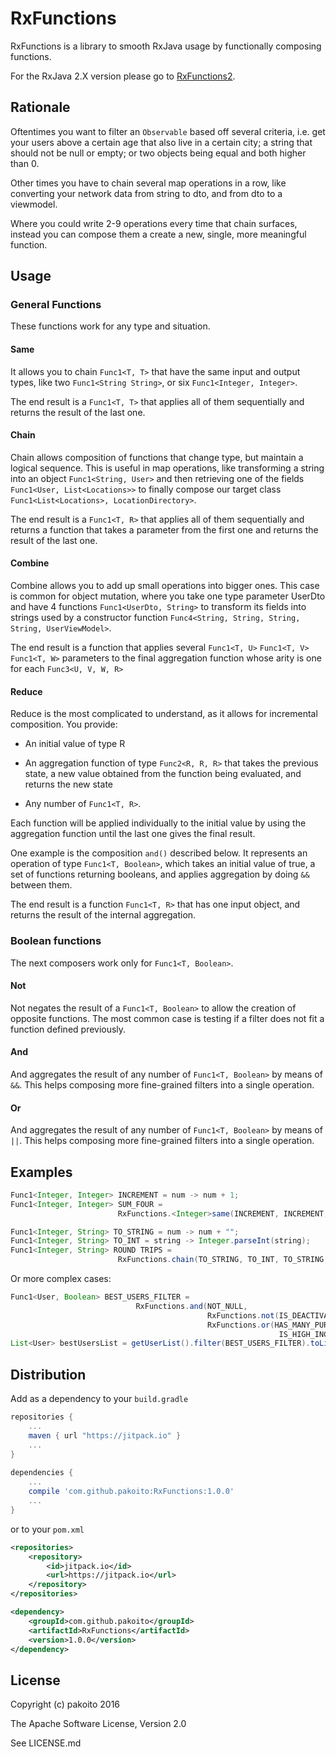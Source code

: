 # RxFunctions

RxFunctions is a library to smooth RxJava usage by functionally composing functions.

For the RxJava 2.X version please go to [RxFunctions2](https://github.com/pakoito/RxFunctions2).

## Rationale

Oftentimes you want to filter an `Observable` based off several criteria, i.e. get your users above a certain age that also live in a certain city; a string that should not be null or empty; or two objects being equal and both higher than 0.

Other times you have to chain several map operations in a row, like converting your network data from string to dto, and from dto to a viewmodel.

Where you could write 2-9 operations every time that chain surfaces, instead you can compose them a create a new, single, more meaningful function.

## Usage

### General Functions

These functions work for any type and situation.

#### Same

It allows you to chain `Func1<T, T>` that have the same input and output types, like two `Func1<String String>`, or six `Func1<Integer, Integer>`.

The end result is a `Func1<T, T>` that applies all of them sequentially and returns the result of the last one.

#### Chain

Chain allows composition of functions that change type, but maintain a logical sequence. This is useful in map operations, like transforming a string into an object `Func1<String, User>`  and then retrieving one of the fields `Func1<User, List<Locations>>` to finally compose our target class `Func1<List<Locations>, LocationDirectory>`.

The end result is a `Func1<T, R>` that applies all of them sequentially and returns a function that takes a parameter from the first one and returns the result of the last one.

#### Combine

Combine allows you to add up small operations into bigger ones. This case is common for object mutation, where you take one type parameter UserDto and have 4 functions `Func1<UserDto, String>` to transform its fields into strings used by a constructor function `Func4<String, String, String, String, UserViewModel>`.

The end result is a function that applies several `Func1<T, U>` `Func1<T, V>` `Func1<T, W>` parameters to the final aggregation function whose arity is one for each `Func3<U, V, W, R>`

#### Reduce

Reduce is the most complicated to understand, as it allows for incremental composition. You provide:

+ An initial value of type R

+ An aggregation function of type `Func2<R, R, R>` that takes the previous state, a new value obtained from the function being evaluated, and returns the new state

+ Any number of `Func1<T, R>`.

Each function will be applied individually to the initial value by using the aggregation function until the last one gives the final result.

One example is the composition `and()` described below. It represents an operation of type `Func1<T, Boolean>`, which takes an initial value of true, a set of functions returning booleans, and applies aggregation by doing `&&` between them.

The end result is a function `Func1<T, R>` that has one input object, and returns the result of the internal aggregation.

### Boolean functions

The next composers work only for `Func1<T, Boolean>`.

#### Not

Not negates the result of a `Func1<T, Boolean>` to allow the creation of opposite functions. The most common case is testing if a filter does not fit a function defined previously.

#### And

And aggregates the result of any number of `Func1<T, Boolean>` by means of `&&`. This helps composing more fine-grained filters into a single operation.

#### Or

And aggregates the result of any number of `Func1<T, Boolean>` by means of `||`. This helps composing more fine-grained filters into a single operation.

## Examples

```java
Func1<Integer, Integer> INCREMENT = num -> num + 1;
Func1<Integer, Integer> SUM_FOUR =
                        RxFunctions.<Integer>same(INCREMENT, INCREMENT, INCREMENT, INCREMENT).call(0) // returns 4

Func1<Integer, String> TO_STRING = num -> num + "";
Func1<Integer, String> TO_INT = string -> Integer.parseInt(string);
Func1<Integer, String> ROUND TRIPS =
                        RxFunctions.chain(TO_STRING, TO_INT, TO_STRING, TO_INT, TO_STRING).call(5); // returns "5"
```

Or more complex cases:

```java
Func1<User, Boolean> BEST_USERS_FILTER =
                            RxFunctions.and(NOT_NULL,
                                            RxFunctions.not(IS_DEACTIVATED)
                                            RxFunctions.or(HAS_MANY_PURCHASES,
                                                            IS_HIGH_INCOME));
List<User> bestUsersList = getUserList().filter(BEST_USERS_FILTER).toList().toBlocking().first();
```

## Distribution

Add as a dependency to your `build.gradle`
```groovy
repositories {
    ...
    maven { url "https://jitpack.io" }
    ...
}
    
dependencies {
    ...
    compile 'com.github.pakoito:RxFunctions:1.0.0'
    ...
}
```
or to your `pom.xml`
```xml
<repositories>
    <repository>
        <id>jitpack.io</id>
        <url>https://jitpack.io</url>
    </repository>
</repositories>

<dependency>
    <groupId>com.github.pakoito</groupId>
    <artifactId>RxFunctions</artifactId>
    <version>1.0.0</version>
</dependency>
```

## License

Copyright (c) pakoito 2016

The Apache Software License, Version 2.0

See LICENSE.md
